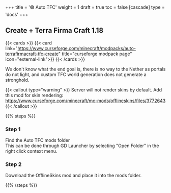 +++
title = '🟢 Auto TFC'
weight = 1
draft = true
toc = false
[cascade]
	type = 'docs'
+++

## Create + Terra Firma Craft 1.18

{{< cards >}}
	{{< card link="https://www.curseforge.com/minecraft/modpacks/auto-terrafirmacraft-tfc-create" title="curseforge modpack page" icon="external-link">}}
{{< /cards >}}

We don't know what the end goal is, there is no way to the Nether as portals do not light, and custom TFC world generation
does not generate a stronghold.

{{< callout type="warning" >}}
Server will not render skins by default. Add this mod for skin rendering:\
https://www.curseforge.com/minecraft/mc-mods/offlineskins/files/3772643
{{< /callout >}}


{{% steps %}}

### Step 1

Find the Auto TFC mods folder\
This can be done through GD Launcher by selecting "Open Folder"
in the right click context menu.

### Step 2

Download the OfflineSkins mod and place it into the mods folder.


{{% /steps %}}